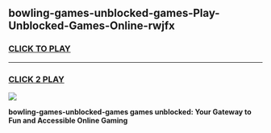 
## bowling-games-unblocked-games-Play-Unblocked-Games-Online-rwjfx
<h3>
<a href="https://premium76.site?title=bowling-games-unblocked-games&ref=24A">CLICK TO PLAY</a></h3>
<hr>

<h3>
<a href="https://premium76.site?title=bowling-games-unblocked-games&ref=24A">CLICK 2 PLAY</a>
  
</h3>

<a href="https://premium76.site?title=bowling-games-unblocked-games&ref=24A"><img src="https://clearcache.store/games.png"></a>


**bowling-games-unblocked-games games unblocked: Your Gateway to Fun and Accessible Online Gaming**
